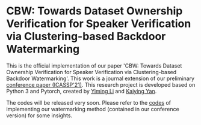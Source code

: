 # CBW: Towards Dataset Ownership Verification for Speaker Verification via Clustering-based Backdoor Watermarking
This is the official implementation of our paper 'CBW: Towards Dataset Ownership Verification for Speaker Verification via Clustering-based Backdoor Watermarking'. This work is a journal extension of our preliminary [conference paper (ICASSP'21)](https://arxiv.org/pdf/2010.11607.pdf). This research project is developed based on Python 3 and Pytorch, created by [Yiming Li](https://liyiming.tech/) and [Kaiying Yan](https://github.com/Radiant0726).

The codes will be released very soon. Please refer to the [codes](https://github.com/zhaitongqing233/Backdoor-attack-against-speaker-verification) of implementing our watermarking method (contained in our conference version) for some insights.

